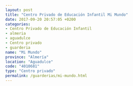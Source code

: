 ```yaml
---
layout: post
title: "Centro Privado de Educación Infantil Mi Mundo"
date: 2017-09-20 20:57:05 +0200
categories:
- Centro Privado de Educación Infantil
- almeria
- aguadulce
- Centro privado
- guarderia
name: "Mi Mundo"
province: "Almería"
location: "Aguadulce"
code: "4010681"
type: "Centro privado"
permalink: /guarderias/mi-mundo.html
---
```

